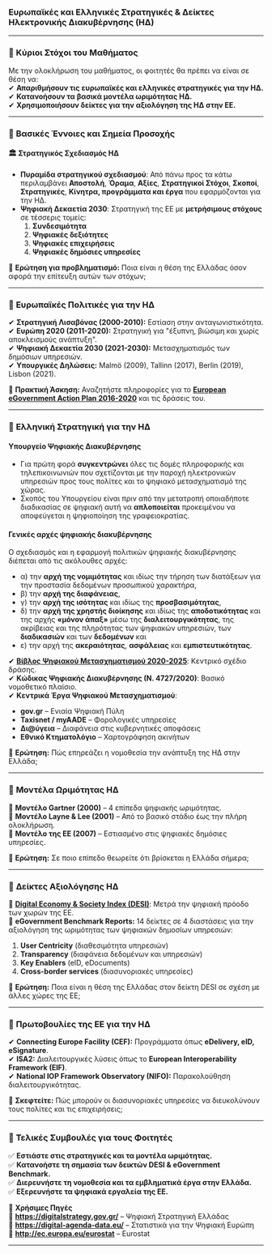### Ευρωπαϊκές και Ελληνικές Στρατηγικές & Δείκτες Ηλεκτρονικής Διακυβέρνησης (ΗΔ)

---

### 🔹 **Κύριοι Στόχοι του Μαθήματος**  
Με την ολοκλήρωση του μαθήματος, οι φοιτητές θα πρέπει να είναι σε θέση να:  
✔ **Απαριθμήσουν τις ευρωπαϊκές και ελληνικές στρατηγικές για την ΗΔ.**  
✔ **Κατανοήσουν τα βασικά μοντέλα ωριμότητας ΗΔ.**  
✔ **Χρησιμοποιήσουν δείκτες για την αξιολόγηση της ΗΔ στην ΕΕ.**  

---

### 🔹 **Βασικές Έννοιες και Σημεία Προσοχής**  

#### 🏛 **Στρατηγικός Σχεδιασμός ΗΔ**  
- **Πυραμίδα στρατηγικού σχεδιασμού**: Από πάνω προς τα κάτω περιλαμβάνει **Αποστολή**, **Όραμα**, **Αξίες**, **Στρατηγικοί Στόχοι**, **Σκοποί**, **Στρατηγικές**, **Κίνητρα, προγράμματα και έργα** που εφαρμόζονται για την ΗΔ.  
- **Ψηφιακή Δεκαετία 2030**: Στρατηγική της ΕΕ με **μετρήσιμους στόχους** σε τέσσερις τομείς:  
  1. **Συνδεσιμότητα**  
  2. **Ψηφιακές δεξιότητες**  
  3. **Ψηφιακές επιχειρήσεις**  
  4. **Ψηφιακές δημόσιες υπηρεσίες**  

📌 **Ερώτηση για προβληματισμό:** Ποια είναι η θέση της Ελλάδας όσον αφορά την επίτευξη αυτών των στόχων;  

---

### 🔹 **Ευρωπαϊκές Πολιτικές για την ΗΔ**  
✔ **Στρατηγική Λισαβόνας (2000-2010):** Εστίαση στην ανταγωνιστικότητα.  
✔ **Ευρώπη 2020 (2011-2020):** Στρατηγική για "έξυπνη, βιώσιμη και χωρίς αποκλεισμούς ανάπτυξη".  
✔ **Ψηφιακή Δεκαετία 2030 (2021-2030):** Μετασχηματισμός των δημόσιων υπηρεσιών.  
✔ **Υπουργικές Δηλώσεις:** Malmö (2009), Tallinn (2017), Berlin (2019), Lisbon (2021).  

📌 **Πρακτική Άσκηση:** Αναζητήστε πληροφορίες για το [**European eGovernment Action Plan 2016-2020**](https://wayback.archive-it.org/12090/*/https://ec.europa.eu/digital-single-market/en/european-egovernment-action-plan-2016-2020) και τις δράσεις του.  

---

### 🔹 **Ελληνική Στρατηγική για την ΗΔ**  

#### Υπουργείο Ψηφιακής Διακυβέρνησης

- Για πρώτη φορά **συγκεντρώνει** όλες τις δομές πληροφορικής και τηλεπικοινωνιών που σχετίζονται με την παροχή ηλεκτρονικών υπηρεσιών προς τους πολίτες και το ψηφιακό μετασχηματισμό της χώρας.   
- Σκοπός του Υπουργείου είναι πριν από την μετατροπή οποιαδήποτε διαδικασίας σε ψηφιακή αυτή να **απλοποιείται** προκειμένου να αποφεύγεται η ψηφιοποίηση της γραφειοκρατίας.   

#### Γενικές αρχές ψηφιακής διακυβέρνησης

Ο σχεδιασμός και η εφαρμογή πολιτικών ψηφιακής διακυβέρνησης διέπεται από τις ακόλουθες αρχές:   
- α) την **αρχή της νομιμότητας** και ιδίως την τήρηση των διατάξεων για την προστασία δεδομένων προσωπικού χαρακτήρα,   
- β) την **αρχή της διαφάνειας**,   
- γ) την **αρχή της ισότητας** και ιδίως της **προσβασιμότητας**,   
- δ) την **αρχή της χρηστής διοίκησης** και ιδίως της **αποδοτικότητας** και της αρχής **«μόνον άπαξ»** μέσω της **διαλειτουργικότητας**, της ακρίβειας και της πληρότητας των ψηφιακών υπηρεσιών, των **διαδικασιών** και των **δεδομένων** και   
- ε) την αρχή της **ακεραιότητας**, **ασφάλειας** και **εμπιστευτικότητας**.   

✔ [**Βίβλος Ψηφιακού Μετασχηματισμού 2020-2025**](https://digitalstrategy.gov.gr/): Κεντρικό σχέδιο δράσης.  
✔ **Κώδικας Ψηφιακής Διακυβέρνησης (Ν. 4727/2020)**: Βασικό νομοθετικό πλαίσιο.  
✔ **Κεντρικά Έργα Ψηφιακού Μετασχηματισμού**:  
  - **gov.gr** – Ενιαία Ψηφιακή Πύλη  
  - **Taxisnet / myAADE** – Φορολογικές υπηρεσίες  
  - **Δι@ύγεια** – Διαφάνεια στις κυβερνητικές αποφάσεις  
  - **Εθνικό Κτηματολόγιο** – Χαρτογράφηση ακινήτων  

📌 **Ερώτηση:** Πώς επηρεάζει η νομοθεσία την ανάπτυξη της ΗΔ στην Ελλάδα;  

---

### 🔹 **Μοντέλα Ωριμότητας ΗΔ**  
📍 **Μοντέλο Gartner (2000)** – 4 επίπεδα ψηφιακής ωριμότητας.  
📍 **Μοντέλο Layne & Lee (2001)** – Από το βασικό στάδιο έως την πλήρη ολοκλήρωση.  
📍 **Μοντέλο της ΕΕ (2007)** – Εστιασμένο στις ψηφιακές δημόσιες υπηρεσίες.  

📌 **Ερώτηση:** Σε ποιο επίπεδο θεωρείτε ότι βρίσκεται η Ελλάδα σήμερα;  

---

### 🔹 **Δείκτες Αξιολόγησης ΗΔ**  
📍 [**Digital Economy & Society Index (DESI)**](https://digital-decade-desi.digital-strategy.ec.europa.eu/): Μετρά την ψηφιακή πρόοδο των χωρών της ΕΕ.  
📍 **eGovernment Benchmark Reports:** 14 δείκτες σε 4 διαστάσεις για την αξιολόγηση της ωριμότητας των ψηφιακών δημοσίων υπηρεσιών:  
   1. **User Centricity** (διαθεσιμότητα υπηρεσιών)  
   2. **Transparency** (διαφάνεια δεδομένων και υπηρεσιών)  
   3. **Key Enablers** (eID, eDocuments)  
   4. **Cross-border services** (διασυνοριακές υπηρεσίες)  

📌 **Ερώτηση:** Ποια είναι η θέση της Ελλάδας στον δείκτη DESI σε σχέση με άλλες χώρες της ΕΕ;  

---

### 🔹 **Πρωτοβουλίες της ΕΕ για την ΗΔ**  
✔ **Connecting Europe Facility (CEF):** Προγράμματα όπως **eDelivery, eID, eSignature**.  
✔ **ISA2:** Διαλειτουργικές λύσεις όπως το **European Interoperability Framework (EIF)**.  
✔ **National IOP Framework Observatory (NIFO):** Παρακολούθηση διαλειτουργικότητας.  

📌 **Σκεφτείτε:** Πώς μπορούν οι διασυνοριακές υπηρεσίες να διευκολύνουν τους πολίτες και τις επιχειρήσεις;  

---

### 📌 **Τελικές Συμβουλές για τους Φοιτητές**  
✅ **Εστιάστε στις στρατηγικές και τα μοντέλα ωριμότητας.**  
✅ **Κατανοήστε τη σημασία των δεικτών DESI & eGovernment Benchmark.**  
✅ **Διερευνήστε τη νομοθεσία και τα εμβληματικά έργα στην Ελλάδα.**  
✅ **Εξερευνήστε τα ψηφιακά εργαλεία της ΕΕ.**  

🔹 **Χρήσιμες Πηγές**  
🔗 **https://digitalstrategy.gov.gr/** – Ψηφιακή Στρατηγική Ελλάδας  
🔗 **https://digital-agenda-data.eu/** – Στατιστικά για την Ψηφιακή Ευρώπη  
🔗 **http://ec.europa.eu/eurostat** – Eurostat  

---
